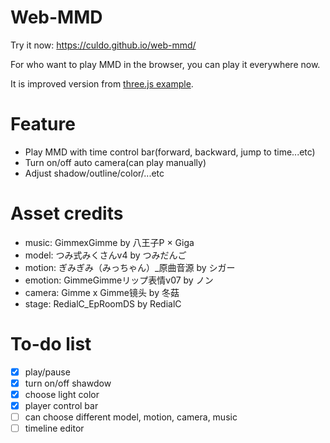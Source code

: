 # Web-MMD
Try it now: https://culdo.github.io/web-mmd/

For who want to play MMD in the browser, you can play it everywhere now.

It is improved version from [three.js example](https://threejs.org/examples/#webgl_loader_mmd_audio).

# Feature
* Play MMD with time control bar(forward, backward, jump to time...etc)
* Turn on/off auto camera(can play manually)
* Adjust shadow/outline/color/...etc

# Asset credits
* music: GimmexGimme by 八王子P × Giga
* model: つみ式みくさんv4 by つみだんご
* motion: ぎみぎみ（みっちゃん）_原曲音源 by シガー
* emotion: GimmeGimmeリップ表情v07 by ノン
* camera: Gimme x Gimme镜头 by 冬菇
* stage: RedialC_EpRoomDS by RedialC

# To-do list
- [x] play/pause
- [x] turn on/off shawdow
- [x] choose light color
- [x] player control bar
- [ ] can choose different model, motion, camera, music
- [ ] timeline editor
